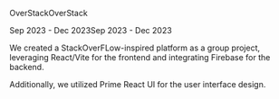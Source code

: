 
OverStackOverStack

Sep 2023 - Dec 2023Sep 2023 - Dec 2023

We created a StackOverFLow-inspired platform as a group project, leveraging React/Vite for the frontend and integrating Firebase for the backend. 

Additionally, we utilized Prime React UI for the user interface design.
